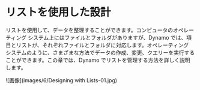 

# リストを使用した設計

リストを使用して、データを整理することができます。コンピュータのオペレーティング システム上にはファイルとフォルダがありますが、Dynamo では、項目とリストが、それぞれファイルとフォルダに対応します。オペレーティング システムのように、さまざまな方法でデータの作成、変更、クエリーを実行することができます。この章では、Dynamo でリストを管理する方法を詳しく説明します。

![画像](images/6/Designing with Lists-01.jpg)

